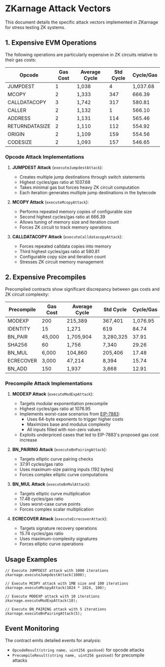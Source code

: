 # ZKarnage Attack Vectors

This document details the specific attack vectors implemented in ZKarnage for stress testing ZK systems.

## 1. Expensive EVM Operations

The following operations are particularly expensive in ZK circuits relative to their gas costs:

| Opcode | Gas Cost | Average Cycle | Std Cycle | Cycle/Gas |
|--------|----------|---------------|------------|-----------|
| JUMPDEST | 1 | 1,038 | 4 | 1,037.68 |
| MCOPY | 2 | 1,333 | 347 | 666.39 |
| CALLDATACOPY | 3 | 1,742 | 317 | 580.81 |
| CALLER | 2 | 1,132 | 1 | 566.10 |
| ADDRESS | 2 | 1,131 | 114 | 565.46 |
| RETURNDATASIZE | 2 | 1,110 | 112 | 554.92 |
| ORIGIN | 2 | 1,109 | 159 | 554.56 |
| CODESIZE | 2 | 1,093 | 157 | 546.65 |

### Opcode Attack Implementations

1. **JUMPDEST Attack** (`executeJumpdestAttack`):
   - Creates multiple jump destinations through switch statements
   - Highest cycles/gas ratio at 1037.68
   - Takes minimal gas but forces heavy ZK circuit computation
   - Each iteration generates multiple jump destinations in the bytecode

2. **MCOPY Attack** (`executeMcopyAttack`):
   - Performs repeated memory copies of configurable size
   - Second highest cycles/gas ratio at 666.39
   - Allows tuning of memory size and iteration count
   - Forces ZK circuit to track memory operations

3. **CALLDATACOPY Attack** (`executeCalldatacopyAttack`):
   - Forces repeated calldata copies into memory
   - Third highest cycles/gas ratio at 580.81
   - Configurable copy size and iteration count
   - Stresses ZK circuit memory management

## 2. Expensive Precompiles

Precompiled contracts show significant discrepancy between gas costs and ZK circuit complexity:

| Precompile | Gas Cost | Average Cycle | Std Cycle | Cycle/Gas |
|------------|----------|---------------|------------|-----------|
| MODEXP | 200 | 215,389 | 367,401 | 1,076.95 |
| IDENTITY | 15 | 1,271 | 619 | 84.74 |
| BN_PAIR | 45,000 | 1,705,904 | 3,280,325 | 37.91 |
| SHA256 | 60 | 1,756 | 7,340 | 29.26 |
| BN_MUL | 6,000 | 104,860 | 205,406 | 17.48 |
| ECRECOVER | 3,000 | 47,214 | 8,394 | 15.74 |
| BN_ADD | 150 | 1,937 | 3,668 | 12.91 |

### Precompile Attack Implementations

1. **MODEXP Attack** (`executeModExpAttack`):
   - Targets modular exponentiation precompile
   - Highest cycles/gas ratio at 1076.95
   - Implements worst-case scenarios from [EIP-7883](https://eips.ethereum.org/EIPS/eip-7883):
     - Uses 64-byte exponents to trigger higher costs
     - Maximizes base and modulus complexity
     - All inputs filled with non-zero values
   - Exploits underpriced cases that led to EIP-7883's proposed gas cost increase

2. **BN_PAIRING Attack** (`executeBnPairingAttack`):
   - Targets elliptic curve pairing checks
   - 37.91 cycles/gas ratio
   - Uses maximum-size pairing inputs (192 bytes)
   - Forces complex elliptic curve computations

3. **BN_MUL Attack** (`executeBnMulAttack`):
   - Targets elliptic curve multiplication
   - 17.48 cycles/gas ratio
   - Uses worst-case curve points
   - Forces complex scalar multiplication

4. **ECRECOVER Attack** (`executeEcrecoverAttack`):
   - Targets signature recovery operations
   - 15.74 cycles/gas ratio
   - Uses maximum-complexity signatures
   - Forces elliptic curve operations

## Usage Examples

```solidity
// Execute JUMPDEST attack with 1000 iterations
zkarnage.executeJumpdestAttack(1000);

// Execute MCOPY attack with 1MB size and 100 iterations
zkarnage.executeMcopyAttack(1024 * 1024, 100);

// Execute MODEXP attack with 10 iterations
zkarnage.executeModExpAttack(10);

// Execute BN_PAIRING attack with 5 iterations
zkarnage.executeBnPairingAttack(5);
```

## Event Monitoring

The contract emits detailed events for analysis:
- `OpcodeResult(string name, uint256 gasUsed)` for opcode attacks
- `PrecompileResult(string name, uint256 gasUsed)` for precompile attacks 
